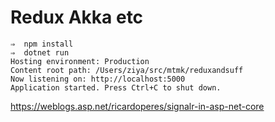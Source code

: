 # Redux Akka etc

    ⇒  npm install
    ⇒  dotnet run
    Hosting environment: Production
    Content root path: /Users/ziya/src/mtmk/reduxandsuff
    Now listening on: http://localhost:5000
    Application started. Press Ctrl+C to shut down.

https://weblogs.asp.net/ricardoperes/signalr-in-asp-net-core

